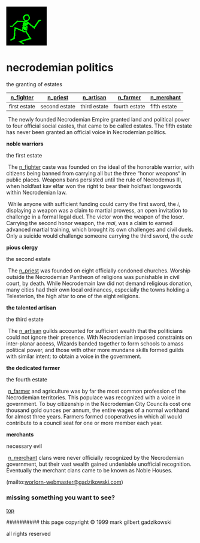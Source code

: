![dancer](assets/dancer.gif)

# necrodemian politics



 the granting of estates

|  [n_fighter](n_fighter.md)  |  [n_priest](n_priest.md)  |  [n_artisan](n_artisan.md)  |  [n_farmer](n_farmer.md)  |  [n_merchant](n_merchant.md)  | 
| --------------------------- | ------------------------- | --------------------------- | ------------------------- | ----------------------------- | 
| first estate                | second estate             | third estate                | fourth estate             | fifth estate                  | 

 





 

 ![xparent](assets/xparent.gif)  The newly founded Necrodemian Empire granted land and political power to four official social castes, that came to be called estates. The fifth estate has never been granted an official voice in Necrodemian politics.





**noble warriors**

the first estate





  ![xparent](assets/xparent.gif)  The  [n_fighter](n_fighter.md)  caste was founded on the ideal of the honorable warrior, with citizens being banned from carrying all but the three “honor weapons“ in public places. Weapons bans persisted until the rule of Necrodemus III, when holdfast kav elfar won the right to bear their holdfast longswords within Necrodemian law. 

 ![xparent](assets/xparent.gif)  While anyone with sufficient funding could carry the first sword, the *i*, displaying a weapon was a claim to martial prowess, an open invitation to challenge in a formal legal duel. The victor won the weapon of the loser. Carrying the second honor weapon, the *mai*, was a claim to earned advanced martial training, which brought its own challenges and civil duels. Only a suicide would challenge someone carrying the third sword, the *oude*





**pious clergy**

the second estate





  ![xparent](assets/xparent.gif)  The  [n_priest](n_priest.md)  was founded on eight officially condoned churches. Worship outside the Necrodemian Pantheon of religions was punishable in civil court, by death. While Necrodemain law did not demand religious donation, many cities had their own local ordinances, especially the towns holding a Telesterion, the high altar to one of the eight religions.





**the talented artisan**

the third estate





  ![xparent](assets/xparent.gif)  The  [n_artisan](n_artisan.md)  guilds accounted for sufficient wealth that the politicians could not ignore their presence. With Necrodemian imposed constraints on inter-planar access, Wizards banded together to form schools to amass political power, and those with other more mundane skills formed guilds with similar intent: to obtain a voice in the government.





**the dedicated farmer**

the fourth estate





  ![xparent](assets/xparent.gif)   [n_farmer](n_farmer.md)  and agriculture was by far the most common profession of the Necrodemian territories. This populace was recognized with a voice in government. To buy citizenship in the Necrodemian City Councils cost one thousand gold ounces per annum, the entire wages of a normal workhand for almost three years. Farmers formed cooperatives in which all would contribute to a council seat for one or more member each year.





**merchants**

necessary evil





  ![xparent](assets/xparent.gif)   [n_merchant](n_merchant.md)  clans were never officially recognized by the Necrodemian government, but their vast wealth gained undeniable unofficial recognition. Eventually the merchant clans came to be known as Noble Houses.

 (mailto:worlorn-webmaster@gadzikowski.com) 

 
### missing something you want to see?



 [top](#top) 

 
########## this page copyright © 1999 mark gilbert gadzikowski

 all rights reserved